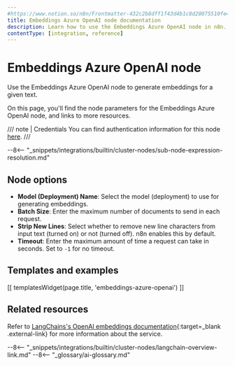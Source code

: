 ```yaml
---
#https://www.notion.so/n8n/Frontmatter-432c2b8dff1f43d4b1c8d20075510fe4
title: Embeddings Azure OpenAI node documentation
description: Learn how to use the Embeddings Azure OpenAI node in n8n. Follow technical documentation to integrate Embeddings Azure OpenAI node into your workflows.
contentType: [integration, reference]
---
```


# Embeddings Azure OpenAI node

Use the Embeddings Azure OpenAI node to generate embeddings for a given text.

On this page, you'll find the node parameters for the Embeddings Azure OpenAI node, and links to more resources.

/// note | Credentials
You can find authentication information for this node [here](/integrations/builtin/credentials/azureopenai.md).
///

--8<-- "_snippets/integrations/builtin/cluster-nodes/sub-node-expression-resolution.md"


## Node options

* **Model (Deployment) Name**: Select the model (deployment) to use for generating embeddings.
* **Batch Size**: Enter the maximum number of documents to send in each request.
* **Strip New Lines**: Select whether to remove new line characters from input text (turned on) or not (turned off). n8n enables this by default.
* **Timeout**: Enter the maximum amount of time a request can take in seconds. Set to `-1` for no timeout.

## Templates and examples

<!-- see https://www.notion.so/n8n/Pull-in-templates-for-the-integrations-pages-37c716837b804d30a33b47475f6e3780 -->
[[ templatesWidget(page.title, 'embeddings-azure-openai') ]]

## Related resources

Refer to [LangChains's OpenAI embeddings documentation](https://js.langchain.com/docs/integrations/text_embedding/azure_openai/){:target=_blank .external-link} for more information about the service.

--8<-- "_snippets/integrations/builtin/cluster-nodes/langchain-overview-link.md"
--8<-- "_glossary/ai-glossary.md"
